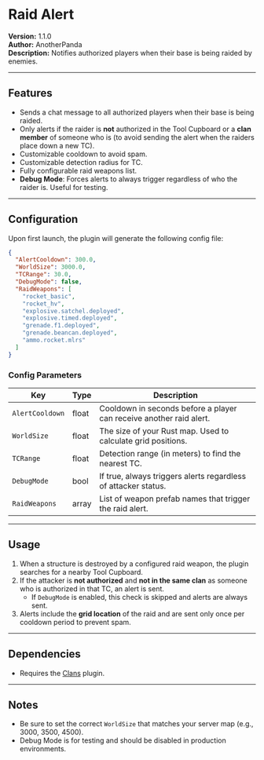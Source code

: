 # Raid Alert

**Version:** 1.1.0  
**Author:** AnotherPanda  
**Description:** Notifies authorized players when their base is being raided by enemies.

---

## Features

- Sends a chat message to all authorized players when their base is being raided.
- Only alerts if the raider is **not** authorized in the Tool Cupboard or a **clan member** of someone who is (to avoid sending the alert when the raiders place down a new TC).
- Customizable cooldown to avoid spam.
- Customizable detection radius for TC.
- Fully configurable raid weapons list.
- **Debug Mode**: Forces alerts to always trigger regardless of who the raider is. Useful for testing.

---

## Configuration

Upon first launch, the plugin will generate the following config file:

```json
{
  "AlertCooldown": 300.0,
  "WorldSize": 3000.0,
  "TCRange": 30.0,
  "DebugMode": false,
  "RaidWeapons": [
    "rocket_basic",
    "rocket_hv",
    "explosive.satchel.deployed",
    "explosive.timed.deployed",
    "grenade.f1.deployed",
    "grenade.beancan.deployed",
    "ammo.rocket.mlrs"
  ]
}
```

### Config Parameters

| Key             | Type  | Description                                                         |
| --------------- | ----- | ------------------------------------------------------------------- |
| `AlertCooldown` | float | Cooldown in seconds before a player can receive another raid alert. |
| `WorldSize`     | float | The size of your Rust map. Used to calculate grid positions.        |
| `TCRange`       | float | Detection range (in meters) to find the nearest TC.                 |
| `DebugMode`     | bool  | If true, always triggers alerts regardless of attacker status.      |
| `RaidWeapons`   | array | List of weapon prefab names that trigger the raid alert.            |

---

## Usage

1. When a structure is destroyed by a configured raid weapon, the plugin searches for a nearby Tool Cupboard.
2. If the attacker is **not authorized** and **not in the same clan** as someone who is authorized in that TC, an alert is sent.
   - If `DebugMode` is enabled, this check is skipped and alerts are always sent.
3. Alerts include the **grid location** of the raid and are sent only once per cooldown period to prevent spam.

---

## Dependencies

- Requires the [Clans](https://umod.org/plugins/clans) plugin.

---

## Notes

- Be sure to set the correct `WorldSize` that matches your server map (e.g., 3000, 3500, 4500).
- Debug Mode is for testing and should be disabled in production environments.
